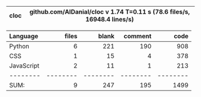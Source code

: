 cloc|github.com/AlDanial/cloc v 1.74  T=0.11 s (78.6 files/s, 16948.4 lines/s)
--- | ---

Language|files|blank|comment|code
:-------|-------:|-------:|-------:|-------:
Python|6|221|190|908
CSS|1|15|4|378
JavaScript|2|11|1|213
--------|--------|--------|--------|--------
SUM:|9|247|195|1499
